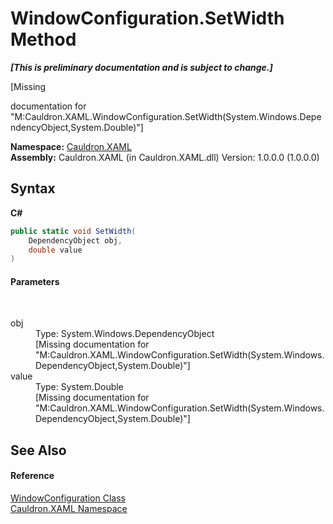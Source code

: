 # WindowConfiguration.SetWidth Method 
 _**\[This is preliminary documentation and is subject to change.\]**_

\[Missing <summary> documentation for "M:Cauldron.XAML.WindowConfiguration.SetWidth(System.Windows.DependencyObject,System.Double)"\]

**Namespace:**&nbsp;<a href="N_Cauldron_XAML">Cauldron.XAML</a><br />**Assembly:**&nbsp;Cauldron.XAML (in Cauldron.XAML.dll) Version: 1.0.0.0 (1.0.0.0)

## Syntax

**C#**<br />
``` C#
public static void SetWidth(
	DependencyObject obj,
	double value
)
```


#### Parameters
&nbsp;<dl><dt>obj</dt><dd>Type: System.Windows.DependencyObject<br />\[Missing <param name="obj"/> documentation for "M:Cauldron.XAML.WindowConfiguration.SetWidth(System.Windows.DependencyObject,System.Double)"\]</dd><dt>value</dt><dd>Type: System.Double<br />\[Missing <param name="value"/> documentation for "M:Cauldron.XAML.WindowConfiguration.SetWidth(System.Windows.DependencyObject,System.Double)"\]</dd></dl>

## See Also


#### Reference
<a href="T_Cauldron_XAML_WindowConfiguration">WindowConfiguration Class</a><br /><a href="N_Cauldron_XAML">Cauldron.XAML Namespace</a><br />